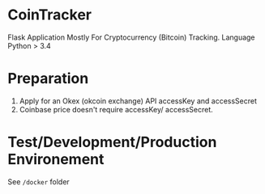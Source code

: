 # CoinTracker
Flask Application Mostly For Cryptocurrency (Bitcoin) Tracking.
Language Python > 3.4

# Preparation
1. Apply for an Okex (okcoin exchange) API accessKey and accessSecret
2. Coinbase price doesn't require accessKey/ accessSecret.

# Test/Development/Production Environement
See `/docker` folder

